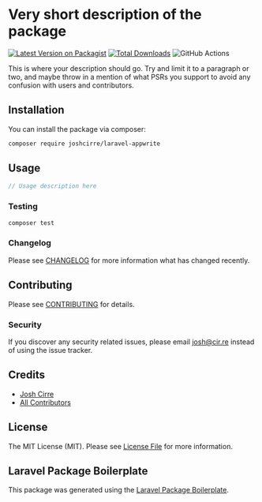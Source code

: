 # Very short description of the package

[![Latest Version on Packagist](https://img.shields.io/packagist/v/joshcirre/laravel-appwrite.svg?style=flat-square)](https://packagist.org/packages/joshcirre/laravel-appwrite)
[![Total Downloads](https://img.shields.io/packagist/dt/joshcirre/laravel-appwrite.svg?style=flat-square)](https://packagist.org/packages/joshcirre/laravel-appwrite)
![GitHub Actions](https://github.com/joshcirre/laravel-appwrite/actions/workflows/main.yml/badge.svg)

This is where your description should go. Try and limit it to a paragraph or two, and maybe throw in a mention of what PSRs you support to avoid any confusion with users and contributors.

## Installation

You can install the package via composer:

```bash
composer require joshcirre/laravel-appwrite
```

## Usage

```php
// Usage description here
```

### Testing

```bash
composer test
```

### Changelog

Please see [CHANGELOG](CHANGELOG.md) for more information what has changed recently.

## Contributing

Please see [CONTRIBUTING](CONTRIBUTING.md) for details.

### Security

If you discover any security related issues, please email josh@cir.re instead of using the issue tracker.

## Credits

-   [Josh Cirre](https://github.com/joshcirre)
-   [All Contributors](../../contributors)

## License

The MIT License (MIT). Please see [License File](LICENSE.md) for more information.

## Laravel Package Boilerplate

This package was generated using the [Laravel Package Boilerplate](https://laravelpackageboilerplate.com).
